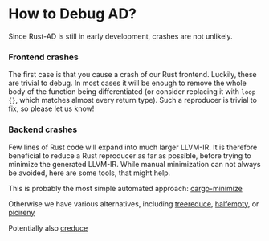 # How to Debug AD?

Since Rust-AD is still in early development, crashes are not unlikely.

### Frontend crashes
The first case is that you cause a crash of our Rust frontend.
Luckily, these are trivial to debug. In most cases it will be enough
to remove the whole body of the function being differentiated 
(or consider replacing it with `loop {}`,
which matches almost every return type). 
Such a reproducer is trivial to fix, so please let us know!


### Backend crashes
Few lines of Rust code will expand into much larger LLVM-IR.
It is therefore beneficial to reduce a Rust reproducer as 
far as possible, before trying to minimize the generated LLVM-IR.
While manual minimization can not always be avoided, here are 
some tools, that might help.

This is probably the most simple automated approach:
[cargo-minimize](https://github.com/Nilstrieb/cargo-minimize)

Otherwise we have various alternatives, including
[treereduce](https://github.com/langston-barrett/treereduce),
[halfempty](https://github.com/googleprojectzero/halfempty), or
[picireny](https://github.com/renatahodovan/picireny)

Potentially also
[creduce](https://github.com/csmith-project/creduce)


